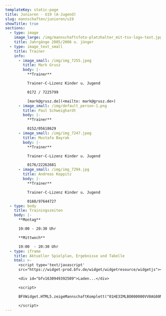 ```yaml
---
templateKey: static-page
title: Junioren - U19 (A-Jugend)
slug: mannschaften/junioren/u19
showTitle: true
sections:
  - type: image
    image_large: /img/mannschaftsfoto-platzhalter_mit-tsv-logo-text.jpg
    title: Jahrgänge 2005/2006 u. jünger
  - type: image_text_small
    title: Trainer
    info:
      - image_small: /img/img_7255.jpeg
        title: Mark Grusz
        body: |-
          **Trainer**

          Trainer-C-Lizenz Kinder u. Jugend

          0172 / 7225799

          [mark@grusz.de](<mailto: mark@grusz.de>)
      - image_small: /img/default_person-1.png
        title: Paul Schweighardt
        body: |-
          **Trainer**

          0152/05618629
      - image_small: /img/img_7247.jpeg
        title: Mustafa Bayrak
        body: |-
          **Trainer**

          Trainer-C-Lizenz Kinder u. Jugend

          0176/22262681
      - image_small: /img/img_7294.jpg
        title: Andreas Koppitz
        body: |-
          **Trainer**

          Trainer-C-Lizenz Kinder u. Jugend

          0160/97644727
  - type: body
    title: Trainingszeiten
    body: |-
      **Montag**

      19:00 - 20:30 Uhr

      **Mittwoch**

      19:00  - 20:30 Uhr
  - type: iframe
    title: Aktueller Spielplan, Ergebnisse und Tabelle
    html: >-
      <script type='text/javascript'
      src="https://widget-prod.bfv.de/widget/widgetresource/widgetjs"></script>

      <div id="bfv1630949392509">Laden...</div>

      <script>

      BFVWidget.HTML5.zeigeMannschaftKomplett("01HE3IMLBO000000VV0AG80NVTE4NR7G", "bfv1630949392509", { height: "800", width: "350", selectedTab:BFVWidget.HTML5.mannschaftTabs.spiele, colorResults: "undefined" , colorNav: "undefined" , colorClubName : "undefined" , backgroundNav: "undefined"});

      </script>
---
```

